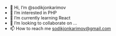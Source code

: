 - 👋 Hi, I’m @sodikjonkarimov
- 👀 I’m interested in PHP
- 🌱 I’m currently learning React
- 💞️ I’m looking to collaborate on ...
- 📫 How to reach me sodikjonkarimov@gmail.com

<!---
sodikjonkarimov/sodikjonkarimov is a ✨ special ✨ repository because its `README.md` (this file) appears on your GitHub profile.
You can click the Preview link to take a look at your changes.
--->
